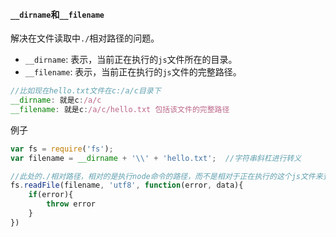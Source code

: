 #### `__dirname`和`__filename`
解决在文件读取中`./`相对路径的问题。

- `__dirname`: 表示，当前正在执行的`js`文件所在的目录。
- `__filename`: 表示，当前正在执行的`js`文件的完整路径。

```js
//比如现在hello.txt文件在c:/a/c目录下
__dirname: 就是c:/a/c
__filename: 就是c:/a/c/hello.txt 包括该文件的完整路径
```

例子

```js
var fs = require('fs');
var filename = __dirname + '\\' + 'hello.txt';  //字符串斜杠进行转义

//此处的./相对路径，相对的是执行node命令的路径，而不是相对于正在执行的这个js文件来查找hello.txt
fs.readFile(filename, 'utf8', function(error, data){
	if(error){
		throw error
	}
})
```
